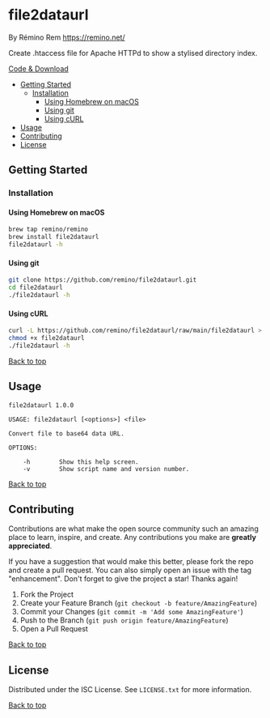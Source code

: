 file2dataurl
============

By Rémino Rem <https://remino.net/>

Create .htaccess file for Apache HTTPd to show a stylised directory index.

[Code & Download](https://github.com/remino/file2dataurl/)

- [Getting Started](#getting-started)
	- [Installation](#installation)
		- [Using Homebrew on macOS](#using-homebrew-on-macos)
		- [Using git](#using-git)
		- [Using cURL](#using-curl)
- [Usage](#usage)
- [Contributing](#contributing)
- [License](#license)


## Getting Started

### Installation

#### Using Homebrew on macOS

```sh
brew tap remino/remino
brew install file2dataurl
file2dataurl -h
```
#### Using git

```sh
git clone https://github.com/remino/file2dataurl.git
cd file2dataurl
./file2dataurl -h
```

#### Using cURL

```sh
curl -L https://github.com/remino/file2dataurl/raw/main/file2dataurl > file2dataurl
chmod +x file2dataurl
./file2dataurl -h
```

[Back to top](#file2dataurl)



## Usage

```
file2dataurl 1.0.0

USAGE: file2dataurl [<options>] <file>

Convert file to base64 data URL.

OPTIONS:

	-h        Show this help screen.
	-v        Show script name and version number.

```

[Back to top](#file2dataurl)



## Contributing

Contributions are what make the open source community such an amazing place to learn, inspire, and create. Any contributions you make are **greatly appreciated**.

If you have a suggestion that would make this better, please fork the repo and create a pull request. You can also simply open an issue with the tag "enhancement".
Don't forget to give the project a star! Thanks again!

1. Fork the Project
2. Create your Feature Branch (`git checkout -b feature/AmazingFeature`)
3. Commit your Changes (`git commit -m 'Add some AmazingFeature'`)
4. Push to the Branch (`git push origin feature/AmazingFeature`)
5. Open a Pull Request

[Back to top](#file2dataurl)



## License

Distributed under the ISC License. See `LICENSE.txt` for more information.

[Back to top](#file2dataurl)
